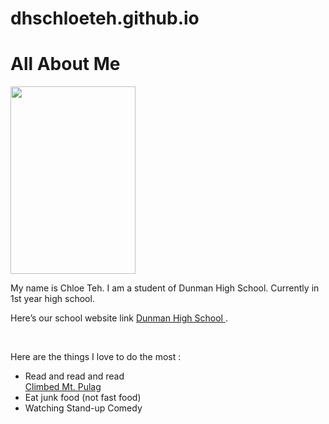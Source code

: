 # dhschloeteh.github.io

<!DOCTYPE html>
<html>
<link rel="stylesheet" type="text/css" href="style.css">
<body>
<h1> All About Me</h1>
<img src="https://dhis.dhs.sg/data/photos/861507B0-5E0C-43A4-90F6-2D0DB9AA0055.jpg" height="300" width="200"/>
<p>
My name is Chloe Teh. I am a student of Dunman High School. Currently in 1st year high school. </p>
<p>
Here’s our school website link <a href ="www.dhs.sg"> Dunman High School  </a>. </p>
<br>
<p>Here are the things I love to do the most : </p> 
<ul>
<li>Read and read and read</li>
<a href="http://www.trailadventours.com/philippine-mountains/mt-pulag"> Climbed Mt. Pulag </a>
<li>Eat junk food (not fast food)</li>
<li>Watching Stand-up Comedy</li>
</ul>
</body>
</html>


